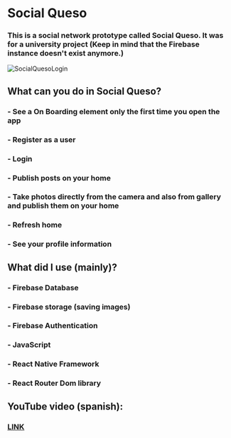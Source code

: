 # Social Queso
### This is a social network prototype called Social Queso. It was for a university project (Keep in mind that the Firebase instance doesn't exist anymore.)
![SocialQuesoLogin](https://github.com/DeusEli/Social-Queso/assets/54603839/da2903f0-2ee9-4586-b104-10b639c7fde5)
## What can you do in Social Queso?
### - See a On Boarding element only the first time you open the app
### - Register as a user
### - Login
### - Publish posts on your home
### - Take photos directly from the camera and also from gallery and publish them on your home
### - Refresh home
### - See your profile information
## What did I use (mainly)?
### - Firebase Database
### - Firebase storage (saving images)
### - Firebase Authentication
### - JavaScript
### - React Native Framework
### - React Router Dom library
## YouTube video (spanish):
### [LINK](https://youtu.be/xsF8pL8rwJM)
